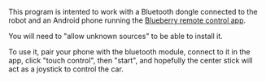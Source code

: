This program is intented to work with a Bluetooth dongle connected to the robot and an Android phone running the [Blueberry remote control app](https://github.com/CalebJ2/Android-Bluetooth-Remote-Control/releases).

You will need to "allow unknown sources" to be able to install it.

To use it, pair your phone with the bluetooth module, connect to it in the app, click "touch control", then "start", and hopefully the center stick will act as a joystick to control the car.